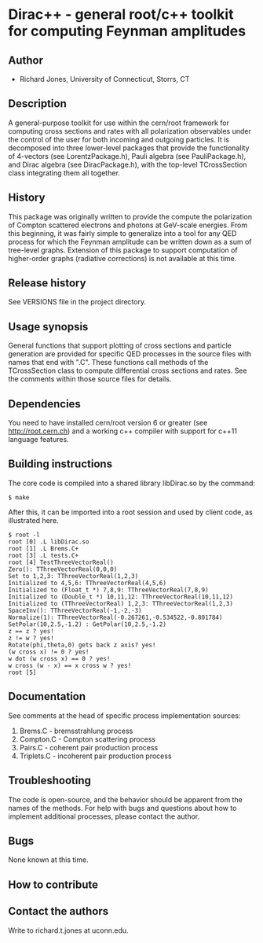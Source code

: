 # Dirac++ - general root/c++ toolkit for computing Feynman amplitudes

## Author

* Richard Jones, University of Connecticut, Storrs, CT

## Description

A general-purpose toolkit for use within the cern/root framework for
computing cross sections and rates with all polarization observables
under the control of the user for both incoming and outgoing particles.
It is decomposed into three lower-level packages that provide the
functionality of 4-vectors (see LorentzPackage.h), Pauli algebra
(see PauliPackage.h), and Dirac algebra (see DiracPackage.h), with
the top-level TCrossSection class integrating them all together.

## History

This package was originally written to provide the compute the polarization
of Compton scattered electrons and photons at GeV-scale energies. From this
beginning, it was fairly simple to generalize into a tool for any QED
process for which the Feynman amplitude can be written down as a sum of
tree-level graphs. Extension of this package to support computation of
higher-order graphs (radiative corrections) is not available at this time.

## Release history

See VERSIONS file in the project directory.

## Usage synopsis

General functions that support plotting of cross sections and particle
generation are provided for specific QED processes in the source files
with names that end with ".C". These functions call methods of the
TCrossSection class to compute differential cross sections and rates.
See the comments within those source files for details.

## Dependencies

You need to have installed cern/root version 6 or greater 
(see http://root.cern.ch) and a working c++ compiler with
support for c++11 language features.

## Building instructions

The core code is compiled into a shared library libDirac.so by the
command:

    $ make

After this, it can be imported into a root session and used by client
code, as illustrated here.

    $ root -l
    root [0] .L libDirac.so
    root [1] .L Brems.C+
    root [3] .L tests.C+
    root [4] TestThreeVectorReal()
    Zero(): TThreeVectorReal(0,0,0)
    Set to 1,2,3: TThreeVectorReal(1,2,3)
    Initialized to 4,5,6: TThreeVectorReal(4,5,6)
    Initialized to (Float_t *) 7,8,9: TThreeVectorReal(7,8,9)
    Initialized to (Double_t *) 10,11,12: TThreeVectorReal(10,11,12)
    Initialized to (TThreeVectorReal) 1,2,3: TThreeVectorReal(1,2,3)
    SpaceInv(): TThreeVectorReal(-1,-2,-3)
    Normalize(1): TThreeVectorReal(-0.267261,-0.534522,-0.801784)
    SetPolar(10,2.5,-1.2) : GetPolar(10,2.5,-1.2)
    z == z ? yes!
    z != w ? yes!
    Rotate(phi,theta,0) gets back z axis? yes!
    (w cross x) != 0 ? yes!
    w dot (w cross x) == 0 ? yes!
    w cross (w - x) == x cross w ? yes!
    root [5]

## Documentation

See comments at the head of specific process implementation sources:
1. Brems.C - bremsstrahlung process
2. Compton.C - Compton scattering process
3. Pairs.C - coherent pair production process
4. Triplets.C - incoherent pair production process

## Troubleshooting

The code is open-source, and the behavior should be apparent from
the names of the methods. For help with bugs and questions about
how to implement additional processes, please contact the author.

## Bugs

None known at this time.

## How to contribute

## Contact the authors

Write to richard.t.jones at uconn.edu.

